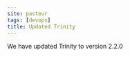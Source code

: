 ```yaml
---
site: pasteur
tags: [devops]
title: Updated Trinity
---
```


We have updated Trinity to  version 2.2.0
